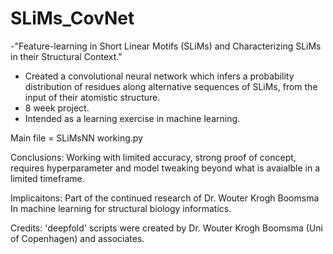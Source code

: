 # SLiMs_CovNet
-"Feature-learning in Short Linear Motifs (SLiMs) and Characterizing SLiMs in their Structural Context."  
- Created a convolutional neural network which infers a probability distribution of residues along alternative sequences of SLiMs,  from the input of their atomistic structure.
- 8 week project.
- Intended as a learning exercise in machine learning.

Main file = SLiMsNN working.py

Conclusions:
Working with limited accuracy, strong proof of concept, requires hyperparameter and model tweaking beyond what is avaialble in a limited timeframe.

Implicaitons:
Part of the continued research of Dr. Wouter Krogh Boomsma In machine learning for structural biology informatics.

Credits:
'deepfold' scripts were created by Dr. Wouter Krogh Boomsma (Uni of Copenhagen) and associates.

